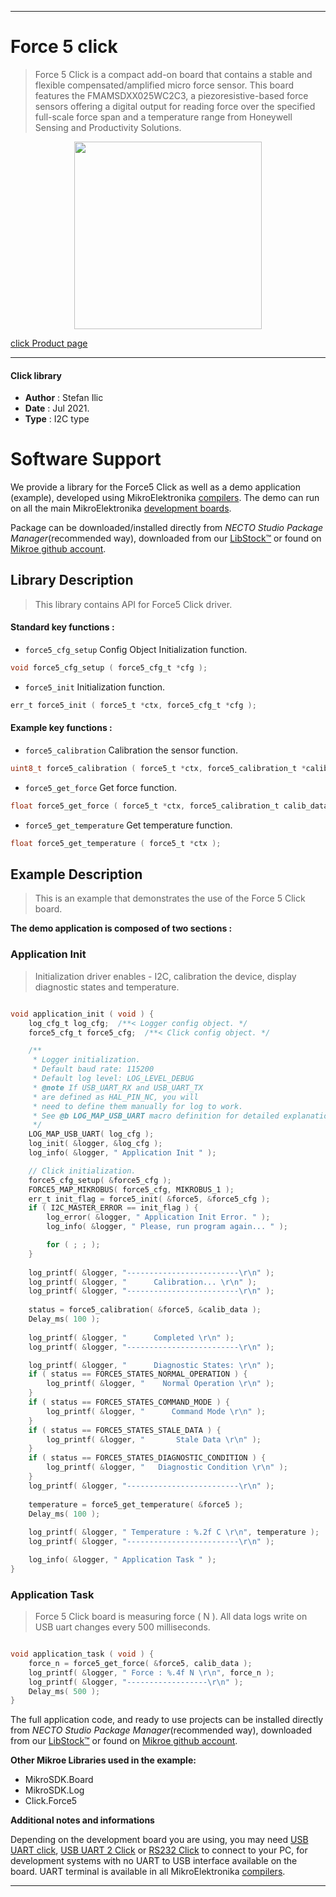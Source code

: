 
---
# Force 5 click

> Force 5 Click is a compact add-on board that contains a stable and flexible compensated/amplified micro force sensor. This board features the FMAMSDXX025WC2C3, a piezoresistive-based force sensors offering a digital output for reading force over the specified full-scale force span and a temperature range from Honeywell Sensing and Productivity Solutions.

<p align="center">
  <img src="https://download.mikroe.com/images/click_for_ide/force5_click.png" height=300px>
</p>

[click Product page](https://www.mikroe.com/force-5-click)

---


#### Click library

- **Author**        : Stefan Ilic
- **Date**          : Jul 2021.
- **Type**          : I2C type


# Software Support

We provide a library for the Force5 Click
as well as a demo application (example), developed using MikroElektronika
[compilers](https://www.mikroe.com/necto-studio).
The demo can run on all the main MikroElektronika [development boards](https://www.mikroe.com/development-boards).

Package can be downloaded/installed directly from *NECTO Studio Package Manager*(recommended way), downloaded from our [LibStock&trade;](https://libstock.mikroe.com) or found on [Mikroe github account](https://github.com/MikroElektronika/mikrosdk_click_v2/tree/master/clicks).

## Library Description

> This library contains API for Force5 Click driver.

#### Standard key functions :

- `force5_cfg_setup` Config Object Initialization function.
```c
void force5_cfg_setup ( force5_cfg_t *cfg );
```

- `force5_init` Initialization function.
```c
err_t force5_init ( force5_t *ctx, force5_cfg_t *cfg );
```

#### Example key functions :

- `force5_calibration` Calibration the sensor function.
```c
uint8_t force5_calibration ( force5_t *ctx, force5_calibration_t *calib_data );
```

- `force5_get_force` Get force function.
```c
float force5_get_force ( force5_t *ctx, force5_calibration_t calib_data );
```

- `force5_get_temperature` Get temperature function.
```c
float force5_get_temperature ( force5_t *ctx );
```

## Example Description

> This is an example that demonstrates the use of the Force 5 Click board.

**The demo application is composed of two sections :**

### Application Init

> Initialization driver enables - I2C, calibration the device, display diagnostic states and temperature.

```c

void application_init ( void ) {
    log_cfg_t log_cfg;  /**< Logger config object. */
    force5_cfg_t force5_cfg;  /**< Click config object. */

    /** 
     * Logger initialization.
     * Default baud rate: 115200
     * Default log level: LOG_LEVEL_DEBUG
     * @note If USB_UART_RX and USB_UART_TX 
     * are defined as HAL_PIN_NC, you will 
     * need to define them manually for log to work. 
     * See @b LOG_MAP_USB_UART macro definition for detailed explanation.
     */
    LOG_MAP_USB_UART( log_cfg );
    log_init( &logger, &log_cfg );
    log_info( &logger, " Application Init " );

    // Click initialization.
    force5_cfg_setup( &force5_cfg );
    FORCE5_MAP_MIKROBUS( force5_cfg, MIKROBUS_1 );
    err_t init_flag = force5_init( &force5, &force5_cfg );
    if ( I2C_MASTER_ERROR == init_flag ) {
        log_error( &logger, " Application Init Error. " );
        log_info( &logger, " Please, run program again... " );

        for ( ; ; );
    }
    
    log_printf( &logger, "-------------------------\r\n" );
    log_printf( &logger, "      Calibration... \r\n" );
    log_printf( &logger, "-------------------------\r\n" );
    
    status = force5_calibration( &force5, &calib_data );
    Delay_ms( 100 );
    
    log_printf( &logger, "      Completed \r\n" );
    log_printf( &logger, "-------------------------\r\n" );

    log_printf( &logger, "      Diagnostic States: \r\n" );
    if ( status == FORCE5_STATES_NORMAL_OPERATION ) {
        log_printf( &logger, "    Normal Operation \r\n" );
    }
    if ( status == FORCE5_STATES_COMMAND_MODE ) {
        log_printf( &logger, "      Command Mode \r\n" );
    }
    if ( status == FORCE5_STATES_STALE_DATA ) {
        log_printf( &logger, "       Stale Data \r\n" );
    }
    if ( status == FORCE5_STATES_DIAGNOSTIC_CONDITION ) {
        log_printf( &logger, "   Diagnostic Condition \r\n" );
    }
    log_printf( &logger, "-------------------------\r\n" );
    
    temperature = force5_get_temperature( &force5 );
    Delay_ms( 100 );
    
    log_printf( &logger, " Temperature : %.2f C \r\n", temperature );
    log_printf( &logger, "-------------------------\r\n" );

    log_info( &logger, " Application Task " );
}

```

### Application Task

> Force 5 Click board is measuring force ( N ). All data logs write on USB uart changes every 500 milliseconds.

```c

void application_task ( void ) {
    force_n = force5_get_force( &force5, calib_data );
    log_printf( &logger, " Force : %.4f N \r\n", force_n );
    log_printf( &logger, "------------------\r\n" );
    Delay_ms( 500 );
}

```


The full application code, and ready to use projects can be installed directly from *NECTO Studio Package Manager*(recommended way), downloaded from our [LibStock&trade;](https://libstock.mikroe.com) or found on [Mikroe github account](https://github.com/MikroElektronika/mikrosdk_click_v2/tree/master/clicks).

**Other Mikroe Libraries used in the example:**

- MikroSDK.Board
- MikroSDK.Log
- Click.Force5

**Additional notes and informations**

Depending on the development board you are using, you may need
[USB UART click](https://www.mikroe.com/usb-uart-click),
[USB UART 2 Click](https://www.mikroe.com/usb-uart-2-click) or
[RS232 Click](https://www.mikroe.com/rs232-click) to connect to your PC, for
development systems with no UART to USB interface available on the board. UART
terminal is available in all MikroElektronika
[compilers](https://shop.mikroe.com/compilers).

---
